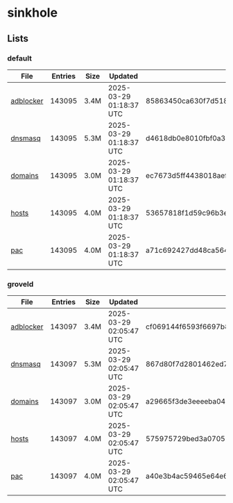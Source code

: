 # sinkhole

## Lists

### default

|File|Entries|Size|Updated|Hash|
|-|-|-|-|-|
|[adblocker](https://raw.githubusercontent.com/groveld/sinkhole/lists/default/adblocker.txt)|143095|3.4M|2025-03-29 01:18:37 UTC|85863450ca630f7d518c48a4032cba130c8abe626b09ef89cd1e7bef6ca43710|
|[dnsmasq](https://raw.githubusercontent.com/groveld/sinkhole/lists/default/dnsmasq.txt)|143095|5.3M|2025-03-29 01:18:37 UTC|d4618db0e8010fbf0a37ee7f6bfe82f237fd6c1130cc01410d930b1de2b4e3f6|
|[domains](https://raw.githubusercontent.com/groveld/sinkhole/lists/default/domains.txt)|143095|3.0M|2025-03-29 01:18:37 UTC|ec7673d5ff4438018aef14b0fcdf8563c3d8d847ed00e66de7588dbd2fa17904|
|[hosts](https://raw.githubusercontent.com/groveld/sinkhole/lists/default/hosts.txt)|143095|4.0M|2025-03-29 01:18:37 UTC|53657818f1d59c96b3e2091ffa2f1ff782a189d782aa6f55ed30227e95039581|
|[pac](https://raw.githubusercontent.com/groveld/sinkhole/lists/default/pac.txt)|143095|4.0M|2025-03-29 01:18:37 UTC|a71c692427dd48ca564b8bc83ca4877d26828256c833381df86aa03fb45a1f60|

### groveld

|File|Entries|Size|Updated|Hash|
|-|-|-|-|-|
|[adblocker](https://raw.githubusercontent.com/groveld/sinkhole/lists/groveld/adblocker.txt)|143097|3.4M|2025-03-29 02:05:47 UTC|cf069144f6593f6697b8fb1a55e564b157bd07c0799c2d8115640c01b6afccdb|
|[dnsmasq](https://raw.githubusercontent.com/groveld/sinkhole/lists/groveld/dnsmasq.txt)|143097|5.3M|2025-03-29 02:05:47 UTC|867d80f7d2801462ed7f11d6e4902cec6e3459204f4436fb82a6be44f61dbb53|
|[domains](https://raw.githubusercontent.com/groveld/sinkhole/lists/groveld/domains.txt)|143097|3.0M|2025-03-29 02:05:47 UTC|a29665f3de3eeeeba044399617a6777c261a6088cc0529cdd2e445e5cf9af56d|
|[hosts](https://raw.githubusercontent.com/groveld/sinkhole/lists/groveld/hosts.txt)|143097|4.0M|2025-03-29 02:05:47 UTC|575975729bed3a07055568fd2cdaa3527129334d02d35391fc59c8c30108adbe|
|[pac](https://raw.githubusercontent.com/groveld/sinkhole/lists/groveld/pac.txt)|143097|4.0M|2025-03-29 02:05:47 UTC|a40e3b4ac59465e64e656cdfb66a5f1af9e5b685a4f3b9b50e7673ca3d05cfd4|
